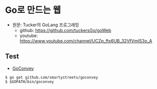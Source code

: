 # Go로 만드는 웹
- 원문: Tucker의 GoLang 프로그래밍
  - github: https://github.com/tuckersGo/goWeb
  - youtube: https://www.youtube.com/channel/UCZp_ftx6UB_32VfVmlS3o_A


## Test
- [GoConvey](https://github.com/smartystreets/goconvey)
```
$ go get github.com/smartystreets/goconvey
$ $GOPATH/bin/goconvey
```